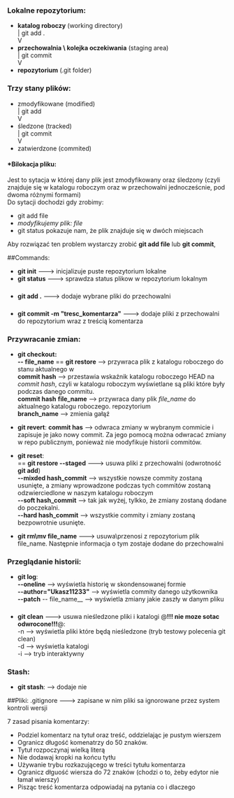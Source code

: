 ### Lokalne repozytorium:

- __katalog roboczy__ (working directory)  
  |  git add .  
  V  
- __przechowalnia \ kolejka oczekiwania__ (staging area)  
  |  git commit  
  V
- __repozytorium__ (.git folder)   

### Trzy stany plików:  
- zmodyfikowane (modified)  
  |  git add  
  V         
- śledzone (tracked)  
  |  git commit  
  V 
- zatwierdzone (commited)


#### *Bilokacja pliku:

Jest to sytacja w której dany plik jest zmodyfikowany oraz śledzony
(czyli znajduje się w katalogu roboczym oraz w przechowalni jednocześcnie, pod dwoma różnymi formami)  
Do sytacji dochodzi gdy zrobimy:  
- git add file
- _modyfikujemy plik: file_
- git status pokazuje nam, że plik znajduje się w dwóch miejscach

Aby rozwiązać ten problem wystarczy zrobić __git add file__ lub __git commit__,
 

##Commands:
- __git init__ ---> inicjalizuje puste repozytorium lokalne
- __git status__ ---> sprawdza status plikow w repozytorium lokalnym

###
- __git add .__  ---> dodaje wybrane pliki do przechowalni 
###
- __git commit -m "tresc_komentarza"__ ---> dodaje pliki z przechowalni do repozytorium
wraz z treścią komentarza

### Przywracanie zmian:  
- __git checkout:  
-- file_name__ == __git restore__ --> przywraca plik z katalogu roboczego do stanu aktualnego w  
__commit hash__  --> przestawia wskaźnik katalogu roboczego HEAD na _commit hash_, czyli w katalogu roboczym wyświetlane 
  są pliki które były podczas danego commitu.  
__commit hash__ __file_name__ --> przywraca dany plik _file_name_ do aktualnego katalogu roboczego.
repozytorium  
__branch_name__ --> zmienia gałąź
- __git revert__:
__commit has__ --> odwraca zmiany w wybranym commicie i zapisuje je jako nowy commit.
  Za jego pomocą można odwracać zmiany w repo publicznym, ponieważ nie modyfikuje historii commitów.
- __git reset__:    
== __git restore --staged__  ---> usuwa pliki z przechowalni (odwrotność __git add__)  
__--mixded hash_commit__ --> wszystkie nowsze commity zostaną usunięte, a zmiany wprowadzone podczas
  tych commitów zostaną odzwierciedlone w naszym katalogu roboczym  
__--soft hash_commit__ --> tak jak wyżej, tylkko, że zmiany zostaną dodane do poczekalni.  
__--hard hash_commit__ --> wszystkie commity i zmiany zostaną bezpowrotnie usunięte.  
    

- __git rm\mv file_name__ ---> usuwa\przenosi z repozytorium plik file_name. Następnie informacja o tym 
zostaje dodane do przechowalni



### Przeglądanie historii:
- __git log__:  
__--oneline__ --> wyświetla historię w skondensowanej formie  
__--author="Ukasz11233"__ --> wyświetla commity danego użytkownika  
__--patch__ -- file_name__ --> wyświetla zmiany jakie zaszły w danym pliku  
###
- __git clean__ ---> usuwa nieśledzone pliki i katalogi @__!!! nie moze sotac odwrocone!!!__@:  
-n --> wyświetla pliki które będą nieśledzone (tryb testowy polecenia git clean)  
-d --> wyświetla katalogi  
-i --> tryb interaktywny
  
### Stash:
- __git stash__: --> dodaje nie


##Pliki:
.gitignore ---> zapisane w nim pliki sa ignorowane przez system kontroli wersji


7 zasad pisania komentarzy:  
- Podziel komentarz na tytuł oraz treść, oddzielając je pustym wierszem
- Ogranicz długość komenatrzy do 50 znaków.
- Tytuł rozpoczynaj wielką literą
- Nie dodawaj kropki na końcu tytłu
- Używanie trybu rozkazującego w treści tytułu komentarza
- Ogranicz dłguość wiersza do 72 znaków (chodzi o to, żeby edytor nie łamał wierszy)
- Pisząc treść komentarza odpowiadaj na pytania co i dlaczego 